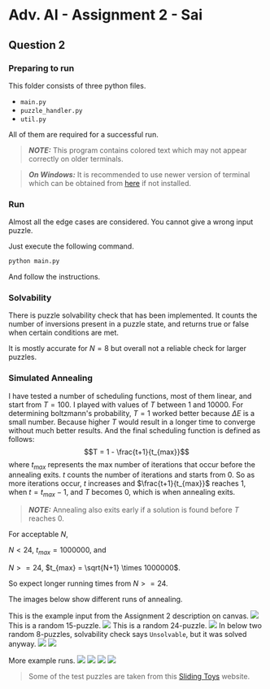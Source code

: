# Adv. AI - Assignment 2 - Sai
## Question 2
### Preparing to run
This folder consists of three python files. 
- `main.py`
- `puzzle_handler.py`
- `util.py`

All of them are required for a successful run.

> **_NOTE:_** This program contains colored text which may not appear correctly on older terminals.

> **_On Windows:_** It is recommended to use newer version of terminal which can be obtained from [here](https://apps.microsoft.com/detail/9n0dx20hk701?hl=en-US&gl=US) if not installed.

### Run
Almost all the edge cases are considered. You cannot give a wrong input puzzle. 

Just execute the following command.
```sh
python main.py
```
And follow the instructions.


### Solvability
There is puzzle solvability check that has been implemented. It counts the number of inversions present in a puzzle state, and returns true or false when certain conditions are met.

It is mostly accurate for $N = 8$ but overall not a reliable check for larger puzzles.

### Simulated Annealing
I have tested a number of scheduling functions, most of them linear, and start from $T = 100$. I played with values of $T$ between 1 and 10000. For determining boltzmann's probability, $T = 1$ worked better because $\Delta E$ is a small number. Because higher $T$ would result in a longer time to converge without much better results.
And the final scheduling function is defined as follows:
$$T = 1 - \frac{t+1}{t_{max}}$$
where $t_{max}$ represents the max number of iterations that occur before the annealing exits. $t$ counts the number of iterations and starts from 0.
So as more iterations occur, $t$ increases and $\frac{t+1}{t_{max}}$ reaches 1, when $t = t_{max} - 1$, and $T$ becomes 0, which is when annealing exits.


> **_NOTE:_** Annealing also exits early if a solution is found before $T$ reaches 0.

For acceptable $N$, 

$N < 24$, $t_{max} = 1000000$, and 

$N >= 24$, $t_{max} = \sqrt{N+1} \times 1000000$. 

So expect longer running times from $N>=24$.

The images below show different runs of annealing.

This is the example input from the Assignment 2 description on canvas.
![](images/screen1.png)
This is a random 15-puzzle.
![](images/screen2.png)
This is a random 24-puzzle.
![](images/screen3.png)
In below two random 8-puzzles, solvability check says `Unsolvable`, but it was solved anyway.
![](images/screen4.png)
![](images/screen5.png)

More example runs.
![](images/screen6.png)
![](images/screen7.png)
![](images/screen8.png)
![](images/screen9.png)

> Some of the test puzzles are taken from this [Sliding Toys](https://sliding.toys/) website.